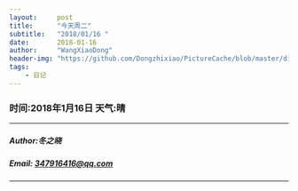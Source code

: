 ```yaml
---
layout:     post
title:      "今天周二"
subtitle:   "2018/01/16 "
date:       2018-01-16
author:     "WangXiaoDong"
header-img: "https://github.com/Dongzhixiao/PictureCache/blob/master/diaryPic/20180116.jpg?raw=true"
tags:
    - 日记
---
```



### 时间:2018年1月16日 天气:晴
-----
#####   Author:冬之晓
#####   Email: 347916416@qq.com
----------











